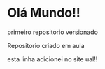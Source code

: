 # Olá Mundo!!       
 primeiro repositorio versionado


Repositorio criado em aula

esta linha adicionei no site ual!!
